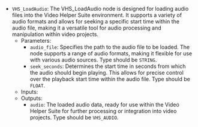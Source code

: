 - `VHS_LoadAudio`: The VHS_LoadAudio node is designed for loading audio files into the Video Helper Suite environment. It supports a variety of audio formats and allows for seeking a specific start time within the audio file, making it a versatile tool for audio processing and manipulation within video projects.
    - Parameters:
        - `audio_file`: Specifies the path to the audio file to be loaded. The node supports a range of audio formats, making it flexible for use with various audio sources. Type should be `STRING`.
        - `seek_seconds`: Determines the start time in seconds from which the audio should begin playing. This allows for precise control over the playback start time within the audio file. Type should be `FLOAT`.
    - Inputs:
    - Outputs:
        - `audio`: The loaded audio data, ready for use within the Video Helper Suite for further processing or integration into video projects. Type should be `VHS_AUDIO`.

